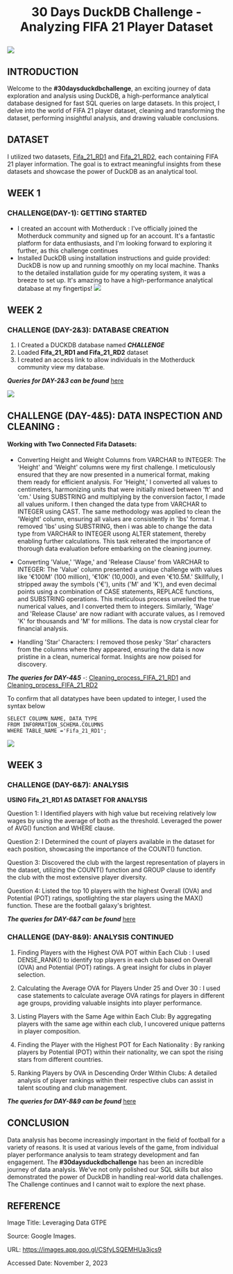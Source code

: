 # <p align="center" >30 Days DuckDB Challenge - Analyzing FIFA 21 Player Dataset 
![](https://github.com/AnietieJohnson/FIFA21-DATASET-ANALYSIS-DUCKDB-SQL-/blob/main/DATA%20FOR%20FOOTBALL.jpg)

## INTRODUCTION
Welcome to the **#30daysduckdbchallenge**, an exciting journey of data exploration and analysis using DuckDB, a high-performance analytical database designed for fast SQL queries on large datasets. In this project, I delve into the world of FIFA 21 player dataset, cleaning and transforming the dataset, performing insightful analysis, and drawing valuable conclusions.

## DATASET
I utilized two datasets, [Fifa_21_RD1](https://github.com/AnietieJohnson/FIFA21-DATASET-ANALYSIS-DUCKDB-SQL-/blob/main/fifa21%20raw%20data1.csv) and [Fifa_21_RD2](https://github.com/AnietieJohnson/FIFA21-DATASET-ANALYSIS-DUCKDB-SQL-/blob/main/fifa21_raw_data2.csv), each containing FIFA 21 player information. The goal is to extract meaningful insights from these datasets and showcase the power of DuckDB as an analytical tool.

## WEEK 1 
### CHALLENGE(DAY-1): GETTING STARTED
- I created an account with Motherduck : I've officially joined the Motherduck community and signed up for an account. It's a fantastic platform for data enthusiasts, and I'm looking forward to exploring it further, as this challenge continues
- Installed DuckDB using installation instructions and guide provided: DuckDB is now up and running smoothly on my local machine. Thanks to the detailed installation guide for my operating system, it was a breeze to set up. It's amazing to have a high-performance analytical database at my fingertips! 
![](https://github.com/AnietieJohnson/FIFA21-DATASET-ANALYSIS-DUCKDB-SQL-/blob/main/duckdb%20profile.png)

## WEEK 2 
### CHALLENGE (DAY-2&3): DATABASE CREATION
1. I Created a DUCKDB database named **_CHALLENGE_**
2. Loaded **Fifa_21_RD1 and Fifa_21_RD2** dataset
3. I created an access link to allow individuals in the Motherduck community view my database.

**_Queries for DAY-2&3 can be found_** [here](https://github.com/AnietieJohnson/FIFA21-DATASET-ANALYSIS-DUCKDB-SQL-/blob/main/CHALLENGE%20(DAY-2%263)-DATABASE%20CREATION.sql)

![](https://github.com/AnietieJohnson/FIFA21-DATASET-ANALYSIS-DUCKDB-SQL-/blob/main/Duckdb%20%20database.png)

## CHALLENGE (DAY-4&5): DATA INSPECTION AND CLEANING : 
#### Working with Two Connected Fifa Datasets:
- Converting Height and Weight Columns from VARCHAR to INTEGER:
The 'Height' and 'Weight' columns were my first challenge. I meticulously ensured that they are now presented in a numerical format, making them ready for efficient analysis. For 'Height,' I converted all values to centimeters, harmonizing units that were initially mixed between 'ft' and 'cm.' Using SUBSTRING and multiplying by the conversion factor, I made all values uniform. I then changed the data type from VARCHAR to INTEGER using CAST. The same methodology was applied to clean the 'Weight' column, ensuring all values are consistently in 'lbs' format. I removed 'lbs' using SUBSTRING, then i was able to change the data type from VARCHAR to INTEGER usong ALTER statement, thereby enabling further calculations. This task reiterated the importance of thorough data evaluation before embarking on the cleaning journey.

- Converting 'Value,' 'Wage,' and 'Release Clause' from VARCHAR to INTEGER: 
The 'Value' column presented a unique challenge with values like '€100M' (100 million), '€10K' (10,000), and even '€10.5M.' Skillfully, I stripped away the symbols ('€'), units ('M' and 'K'), and even decimal points using a combination of CASE statements, REPLACE functions, and SUBSTRING operations. This meticulous process unveiled the true numerical values, and I converted them to integers. Similarly, 'Wage' and 'Release Clause' are now radiant with accurate values, as I removed 'K' for thousands and 'M' for millions. The data is now crystal clear for financial analysis.

- Handling 'Star' Characters: 
I removed those pesky 'Star' characters from the columns where they appeared, ensuring the data is now pristine in a clean, numerical format. Insights are now poised for discovery.

 **_The queries for DAY-4&5_** -: [Cleaning_process_FIFA_21_RD1](https://github.com/AnietieJohnson/FIFA21-DATASET-ANALYSIS-DUCKDB-SQL-/blob/main/CHALLENGE%20(DAY-4%265)-DATA%20%20CLEANING%20For%20FIFA_21_RD1.sql) and [Cleaning_process_FIFA_21_RD2](https://github.com/AnietieJohnson/FIFA21-DATASET-ANALYSIS-DUCKDB-SQL-/blob/main/CHALLENGE%20(DAY-4%265)-DATA%20CLEANING%20for%20fifa_21_RD2.sql)

To confirm that all datatypes have been updated to integer, I used the syntax below
```
SELECT COLUMN_NAME, DATA_TYPE
FROM INFORMATION_SCHEMA.COLUMNS
WHERE TABLE_NAME ='Fifa_21_RD1';
```
![](https://github.com/AnietieJohnson/FIFA21-DATASET-ANALYSIS-DUCKDB-SQL-/blob/main/datatype%20change.png)

## WEEK 3 
### CHALLENGE (DAY-6&7): ANALYSIS

**USING  Fifa_21_RD1 AS DATASET FOR ANALYSIS**

Question 1: I Identified players with high value but receiving relatively low wages by using the average of both as the threshold. Leveraged the power of AVG() function and WHERE clause.

Question 2: I Determined the count of players available in the dataset for each position, showcasing the importance of the COUNT() function.

Question 3: Discovered the club with the largest representation of players in the dataset, utilizing the COUNT() function and GROUP clause to identify the club with the most extensive player diversity. 

Question 4: Listed the top 10 players with the highest Overall (OVA) and Potential (POT) ratings, spotlighting the star players using the MAX() function. These are the football galaxy's brightest. 

 **_The queries for DAY-6&7 can be found_** [here](https://github.com/AnietieJohnson/FIFA21-DATASET-ANALYSIS-DUCKDB-SQL-/blob/main/CHALLENGE%20(DAY-6%267)-ANALYSIS.sql)


### CHALLENGE (DAY-8&9): ANALYSIS CONTINUED
1. Finding Players with the Highest OVA POT within Each Club :
I used DENSE_RANK() to identify top players in each club based on Overall (OVA) and Potential (POT) ratings. A great insight for clubs in player selection.

2. Calculating the Average OVA for Players Under 25 and Over 30 :
I used case statements to calculate average OVA ratings for players in different age groups, providing valuable insights into player performance.

3. Listing Players with the Same Age within Each Club: 
By aggregating players with the same age within each club, I uncovered unique patterns in player composition.

4. Finding the Player with the Highest POT for Each Nationality :
By ranking players by Potential (POT) within their nationality, we can spot the rising stars from different countries.

5. Ranking Players by OVA in Descending Order Within Clubs:
A detailed analysis of player rankings within their respective clubs can assist in talent scouting and club management.

 **_The queries for DAY-8&9 can be found_** [here](https://github.com/AnietieJohnson/FIFA21-DATASET-ANALYSIS-DUCKDB-SQL-/blob/main/CHALLENGE%20(DAY-6%267)-ANALYSIS.sql)

 ## CONCLUSION
Data analysis has become increasingly important in the field of football for a variety of reasons. It is used at various levels of the game, from individual player performance analysis to team strategy development and fan engagement. The **#30daysduckdbchallenge** has been an incredible journey of data analysis. We've not only polished our SQL skills but also demonstrated the power of DuckDB in handling real-world data challenges. The Challenge continues and I cannot wait to explore the next phase.

## REFERENCE
Image Title: Leveraging Data GTPE

Source: Google Images. 

URL: https://images.app.goo.gl/CSfyLSQEMHUa3jcs9

Accessed Date: November 2, 2023
